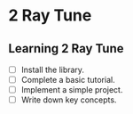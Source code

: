 # 2 Ray Tune

## Learning 2 Ray Tune
- [ ] Install the library.
- [ ] Complete a basic tutorial.
- [ ] Implement a simple project.
- [ ] Write down key concepts.
